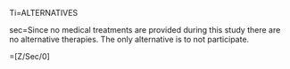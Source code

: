 Ti=ALTERNATIVES

sec=Since no medical treatments are provided during this study there are no alternative therapies. The only alternative is to not participate.

=[Z/Sec/0]